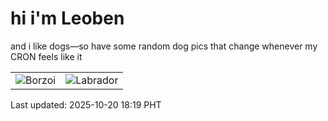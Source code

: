 # hi i'm Leoben

and i like dogs—so have some random dog pics that change whenever my CRON feels like it

|  |  |
|--------|----------|
| ![Borzoi](https://random-dog-vercel.vercel.app/api/random-borzoi?v=1760955591) | ![Labrador](https://random-dog-vercel.vercel.app/api/random-labrador?v=1760955591) |

Last updated: 2025-10-20 18:19 PHT
